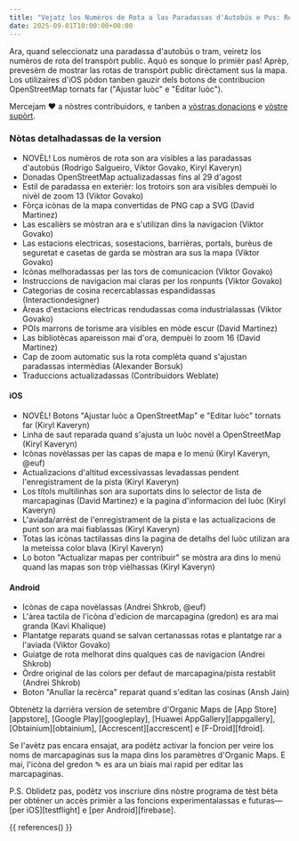 ```yaml
---
title: "Vejatz los Numèros de Rota a las Paradassas d'Autobús e Pus: Resalhs de l'Edicion de Setembre"
date: 2025-09-01T10:00:00+00:00
---
```


Ara, quand seleccionatz una paradassa d'autobús o tram, veiretz los numèros de rota del transpòrt public. Aquò es sonque lo primièr pas! Aprèp, prevesèm de mostrar las rotas de transpòrt public dirèctament sus la mapa. Los utilizaires d'iOS pòdon tanben gauzir dels botons de contribucion OpenStreetMap tornats far ("Ajustar luòc" e "Editar luòc").

Mercejam ❤️ a nòstres contribuidors, e tanben a [vòstras donacions](@/donate/index.md) e [vòstre supòrt](@/contribute/index.md).

### Nòtas detalhadassas de la version

- NOVÈL! Los numèros de rota son ara visibles a las paradassas d'autobús (Rodrigo Salgueiro, Viktor Govako, Kiryl Kaveryn)
- Donadas OpenStreetMap actualizadassas fins al 29 d'agost
- Estil de paradassa en exterièr: los trotoirs son ara visibles dempuèi lo nivèl de zoom 13 (Viktor Govako)
- Fòrça icònas de la mapa convertidas de PNG cap a SVG (David Martinez)
- Las escalièrs se mòstran ara e s'utilizan dins la navigacion (Viktor Govako)
- Las estacions electricas, sosestacions, barriè⁯ras, portals, burèus de seguretat e casetas de garda se mòstran ara sus la mapa (Viktor Govako)
- Icònas melhoradassas per las tors de comunicacion (Viktor Govako)
- Instruccions de navigacion mai claras per los ronpunts (Viktor Govako)
- Categorias de cosina recercablassas espandidassas (Interactiondesigner)
- Àreas d'estacions electricas rendudassas coma industrialassas (Viktor Govako)
- POIs marrons de torisme ara visibles en mòde escur (David Martinez)
- Las bibliotècas apareisson mai d'ora, dempuèi lo zoom 16 (David Martinez)
- Cap de zoom automatic sus la rota complèta quand s'ajustan paradassas intermèdias (Alexander Borsuk)
- Traduccions actualizadassas (Contribuidors Weblate)

#### iOS
- NOVÈL! Botons "Ajustar luòc a OpenStreetMap" e "Editar luòc" tornats far (Kiryl Kaveryn)
- Linha de saut reparada quand s'ajusta un luòc novèl a OpenStreetMap (Kiryl Kaveryn)
- Icònas novèlassas per las capas de mapa e lo menú (Kiryl Kaveryn, @euf)
- Actualizacions d'altitud excessivassas levadassas pendent l'enregistrament de la pista (Kiryl Kaveryn)
- Los títols multilinhas son ara suportats dins lo selector de lista de marcapaginas (David Martinez) e la pagina d'informacion del luòc (Kiryl Kaveryn)
- L'aviada/arrèst de l'enregistrament de la pista e las actualizacions de punt son ara mai fiablassas (Kiryl Kaveryn)
- Totas las icònas tactilassas dins la pagina de detalhs del luòc utilizan ara la meteissa color blava (Kiryl Kaveryn)
- Lo boton "Actualizar mapas per contribuir" se mòstra ara dins lo menú quand las mapas son tròp vièlhassas (Kiryl Kaveryn)

#### Android
- Icònas de capa novèlassas (Andrei Shkrob, @euf)
- L'àrea tactila de l'icòna d'edicion de marcapagina (gredon) es ara mai granda (Kavi Khalique)
- Plantatge reparats quand se salvan certanassas rotas e plantatge rar a l'aviada (Viktor Govako)
- Guiatge de rota melhorat dins qualques cas de navigacion (Andrei Shkrob)
- Òrdre original de las colors per defaut de marcapagina/pista restablit (Andrei Shkrob)
- Boton "Anullar la recèrca" reparat quand s'editan las cosinas (Ansh Jain)

Obtenètz la darrièra version de setembre d'Organic Maps de [App Store][appstore], [Google Play][googleplay], [Huawei AppGallery][appgallery], [Obtainium][obtainium], [Accrescent][accrescent] e [F-Droid][fdroid].

Se l'avètz pas encara ensajat, ara podètz activar la foncion per veire los noms de marcapaginas sus la mapa dins los paramètres d'Organic Maps. E mai, l'icòna del gredon ✎ es ara un biais mai rapid per editar las marcapaginas.

P.S. Oblidetz pas, podètz vos inscriure dins nòstre programa de tèst bèta per obténer un accès primièr a las foncions experimentalassas e futuras—[per iOS][testflight] e [per Android][firebase].

{{ references() }}
